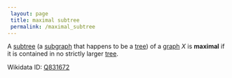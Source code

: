 ```yaml
---
 layout: page
 title: maximal subtree
 permalink: /maximal_subtree
---
```


A [subtree](https://defsmath.github.io/DefsMath/subgraph) (a [subgraph](https://defsmath.github.io/DefsMath/subgraph) that happens to be a [tree](https://defsmath.github.io/DefsMath/tree)) of a [graph](https://defsmath.github.io/DefsMath/graph) $X$ is **maximal** if it is contained in no strictly larger [tree](https://defsmath.github.io/DefsMath/tree).

Wikidata ID: [Q831672](https://www.wikidata.org/wiki/Q831672)